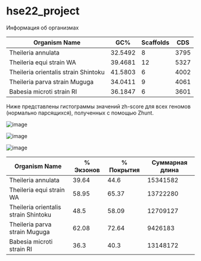 # hse22_project

  Информация об организмах

 **Organism Name** | **GC%** | **Scaffolds** | **CDS** 
  ------------ | ------------- | ------------- | -------------
  Theileria annulata | 32.5492 | 8| 3795
  Theileria equi strain WA | 39.4681 | 12 | 5327
  Theileria orientalis strain Shintoku | 41.5803 | 6 | 4002
  Theileria parva strain Muguga | 34.0411 | 9 | 4061
  Babesia microti strain RI | 36.1847 | 6 | 3601
 
 
Ниже представлены гистограммы значений zh-score для всех геномов (нормально парсящихся), полученных с помощью Zhunt.
  

![image](https://user-images.githubusercontent.com/91056319/173620692-5871edee-72d7-4215-925c-711f03270f44.png)

![image](https://user-images.githubusercontent.com/91056319/173620715-19a65c2e-eff1-4dba-a5cc-1d9627e4932f.png)

![image](https://user-images.githubusercontent.com/91056319/173620826-2ed8fdb7-430b-48ec-87f2-18d773a1efd3.png)



**Organism Name** | **% Экзонов** | **% Покрытия** | **Суммарная длина** 
  ------------ | ------------- | ------------- | -------------
  Theileria annulata | 39.64 | 44.6 | 15341582
  Theileria equi strain WA | 58.95 | 65.37 | 13722280
  Theileria orientalis strain Shintoku | 48.5 | 58.09 | 12709127
  Theileria parva strain Muguga | 62.08 | 72.64 | 9426183
  Babesia microti strain RI | 36.3 | 40.3 | 13148172
















